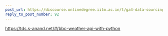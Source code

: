 ```yaml
---
post_url: https://discourse.onlinedegree.iitm.ac.in/t/ga4-data-sourcing-discussion-thread-tds-jan-2025/165959/93
reply_to_post_number: 92
---
```

<https://tds.s-anand.net/#/bbc-weather-api-with-python>